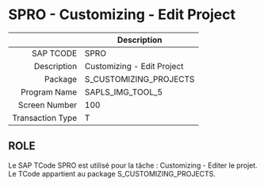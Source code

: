 # **SPRO - Customizing - Edit Project**

|                  | Description                            |
|-----------------:|----------------------------------------|
|        SAP TCODE | SPRO                                   |
|      Description | Customizing - Edit Project             |
|          Package | S_CUSTOMIZING_PROJECTS                 |
|     Program Name | SAPLS_IMG_TOOL_5                       |
|    Screen Number | 100                                    |
| Transaction Type | T                                      |

## ROLE

Le SAP TCode SPRO est utilisé pour la tâche : Customizing - Editer le projet. Le TCode appartient au package S_CUSTOMIZING_PROJECTS.